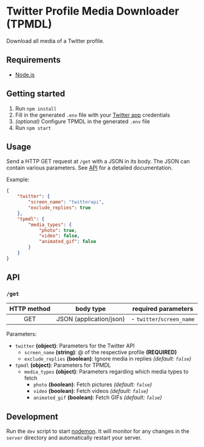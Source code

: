 # Twitter Profile Media Downloader (TPMDL)

Download all media of a Twitter profile.

## Requirements

- [Node.js](https://nodejs.org)


## Getting started

1. Run `npm install`
2. Fill in the generated `.env` file with your [Twitter app](https://developer.twitter.com/apps) credentials
3. *(optional)* Configure TPMDL in the generated `.env` file
4. Run `npm start`


## Usage

Send a HTTP GET request at `/get` with a JSON in its body. The JSON can contain various parameters. See [API](#api) for a detailed documentation.

Example:
```json
{
    "twitter": {
        "screen_name": "twitterapi",
        "exclude_replies": true
    },
    "tpmdl": {
        "media_types": {
            "photo": true,
            "video": false,
            "animated_gif": false
        }
    }
}
```


## API

### `/get`

| HTTP method | body type               | required parameters       |
|:-----------:|:-----------------------:|:-------------------------:|
| GET         | JSON (application/json) | - `twitter`/`screen_name` |

Parameters:
- `twitter` **(object)**: Parameters for the Twitter API
  - `screen_name` **(string)**: @ of the respective profile **(REQUIRED)**
  - `exclude_replies` **(boolean)**: Ignore media in replies *(default: `false`)*
- `tpmdl` **(object)**: Parameters for TPMDL
  - `media_types` **(object)**: Parameters regarding which media types to fetch
    - `photo` **(boolean)**: Fetch pictures *(default: `false`)*
    - `video` **(boolean)**: Fetch videos *(default: `false`)*
    - `animated_gif` **(boolean)**: Fetch GIFs *(default: `false`)*


## Development
Run the `dev` script to start [nodemon](https://nodemon.io). It will monitor for any changes in the `server` directory and automatically restart your server.
